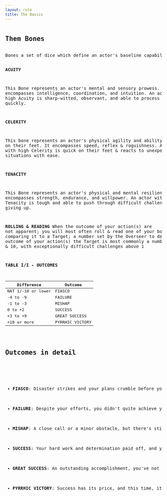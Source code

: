 ```yaml
---
layout: rule
title: The Basics
---
```

<article class="rule">
  <div class="rule-content">
    <pre>
<h1>Them Bones</h1>
Bones a set of dice which define an actor's baseline capabilities unlike other rolls you'll make, bones explode on the maximum result, meaning you roll it again and add it to your total. Many actors, such as Humans, Beasts & the Outsiders themselves share the same set of three Bones in varying sizes; they are

<b>ACUITY</b>

This Bone represents an actor's mental and sensory prowess. It encompasses intelligence, coordination, and intuition. An actor with high Acuity is sharp-witted, observant, and able to process information quickly.

<b>CELERITY</b>

This bone represents an actor's physical agility and ability to think on their feet. It encompasses speed, reflex &amp; roguishness. An actor with high Celerity is quick on their feet &amp; reacts to unexpected situations with ease. 

<b>TENACITY</b>

This Bone represents an actor's physical and mental resilience. It encompasses strength, endurance, and willpower. An actor with high Tenacity is tough and able to push through difficult challenges without giving up.

<b>ROLLING & READING</b>
When the outcome of your action(s) are not apparent; you will most often roll & read one of your bones, comparing it to a Target; a number set by the Overseer to determine the outcome of your action(s) the Target is most commonly a number between 5 & 10, with exceptionally difficult challenges above 1


<b>TABLE I/I - OUTCOMES</b>
<table class="outcome-table">
  <thead>
    <tr>
      <th>Difference</th>
      <th>Outcome</th>
    </tr>
  </thead>
  <tbody>
    <tr>
      <td>NAT 1/-10 or lower</td>
      <td>FIASCO</td>
    </tr>
    <tr>
      <td>-4 to -9</td>
      <td>FAILURE</td>
    </tr>
    <tr>
      <td>-1 to -3</td>
      <td>MISHAP</td>
    </tr>
    <tr>
      <td>0 to +2</td>
      <td>SUCCESS</td>
    </tr>
    <tr>
      <td>+3 to +9</td>
      <td>GREAT SUCCESS</td>
    </tr>
    <tr>
      <td>+10 or more</td>
      <td>PYRRHIC VICTORY</td>
    </tr>
  </tbody>
</table>

<h2>Outcomes in detail</h2>

<ul class="outcomes-list">
  <li><b>FIASCO</b>: Disaster strikes and your plans crumble before your eyes. Not only did you fail, but your actions have caused an even worse situation to unfold. <em>Example: Trying to disarm a trap, you accidentally trigger it, causing the ceiling to collapse on you and your allies.</em></li>
  
  <li><b>FAILURE</b>: Despite your efforts, you didn't quite achieve your goal, and things didn't go your way. <em>Example: In an attempt to negotiate with a hostile group, your words fall on deaf ears, leaving you with no choice but to prepare for conflict.</em></li>
  
  <li><b>MISHAP</b>: A close call or a minor obstacle, but there's still hope. You can choose to accept stress equal to the discrepancy and turn this into a success, or accept the failure and try again. <em>Example: While picking a lock, your tool slips, but you can either push through the stress and succeed or regroup and try again at an increased Target.</em></li>
  
  <li><b>SUCCESS</b>: Your hard work and determination paid off, and you've achieved your goal. <em>Example: You successfully convince the merchant at the Bazaar to buy your Titanoboa skin at an overpriced rate.</em></li>
  
  <li><b>GREAT SUCCESS</b>: An outstanding accomplishment, you've not only achieved your goal, but you've done so with exceptional skill or luck. <em>Example: Whilst searching for rare herbs, you not only find them, but a surprising supply.</em></li>
  
  <li><b>PYRRHIC VICTORY</b>: Success has its price, and this time, it's a steep one. Your actions have led to victory, but the consequences are more severe than you could have imagined. <em>Example: You defeat a powerful enemy with a crippling blow, but the force you have put into it has left you in a debilitated state.</em></li>
</ul>
    </pre>
  </div>


</article>


